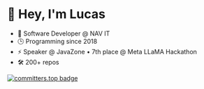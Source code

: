 # 👋 Hey, I'm Lucas

- 🧠 Software Developer @ NAV IT
- 🕒 Programming since 2018
- ⚡ Speaker @ JavaZone • 7th place @ Meta LLaMA Hackathon
- 🛠️ 200+ repos

[![committers.top badge](https://user-badge.committers.top/norway/USERNAME.svg)](https://user-badge.committers.top/norway/Lucas8448)